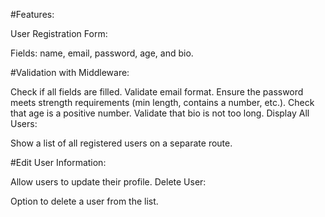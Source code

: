 #Features:

User Registration Form:

Fields: name, email, password, age, and bio.

#Validation with Middleware:

Check if all fields are filled.
Validate email format.
Ensure the password meets strength requirements (min length, contains a number, etc.).
Check that age is a positive number.
Validate that bio is not too long.
Display All Users:

Show a list of all registered users on a separate route.

#Edit User Information:

Allow users to update their profile.
Delete User:

Option to delete a user from the list.